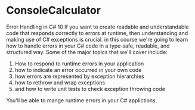 # ConsoleCalculator
Error Handling in C# 10
If you want to create readable and understandable code that responds correctly to errors at runtime, then understanding and making use of C# exceptions is crucial.
in this course we're going to learn how to handle errors in your C# code in a type‑safe, readable, and structured way. Some of the major topics that we'll cover include:
1. How to respond to runtime errors in your application
2. how to indicate an error occurred in your own code
3. how errors are represented by exception hierarchies
4. how to rethrow and wrap exceptions
5. and how to write unit tests to check exception throwing code

You'll be able to mange runtime errors in your C# applictions.
